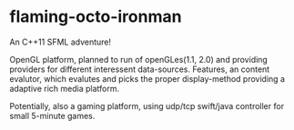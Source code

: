 # flaming-octo-ironman
An C++11 SFML adventure!

OpenGL platform, planned to run of openGLes(1.1, 2.0) and providing providers for different interessent data-sources.
Features, an content evalutor, which evalutes and picks the proper display-method providing a adaptive rich media platform.

Potentially, also a gaming platform, using udp/tcp swift/java controller for small 5-minute games.
